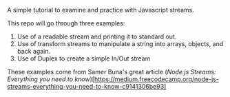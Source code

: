 A simple tutorial to examine and practice with Javascript streams.

This repo will go through three examples:
1. Use of a readable stream and printing it to standard out.
2. Use of transform streams to manipulate a string into arrays, objects, and back again.
3. Use of Duplex to create a simple In/Out stream

These examples come from Samer Buna's great article  (*Node.js Streams: Everything you need to know*)[https://medium.freecodecamp.org/node-js-streams-everything-you-need-to-know-c9141306be93]

